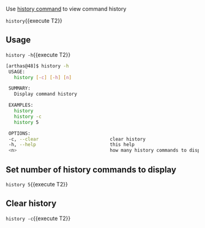 Use [history command](https://arthas.aliyun.com/en/doc/history.html) to view command history

`history`{{execute T2}}

## Usage

`history -h`{{execute T2}}

```bash
[arthas@48]$ history -h
 USAGE:
   history [-c] [-h] [n]

 SUMMARY:
   Display command history

 EXAMPLES:
   history
   history -c
   history 5

 OPTIONS:
 -c, --clear                          clear history
 -h, --help                           this help
 <n>                                  how many history commands to display
```

## Set number of history commands to display

`history 5`{{execute T2}}

## Clear history

`history -c`{{execute T2}}
